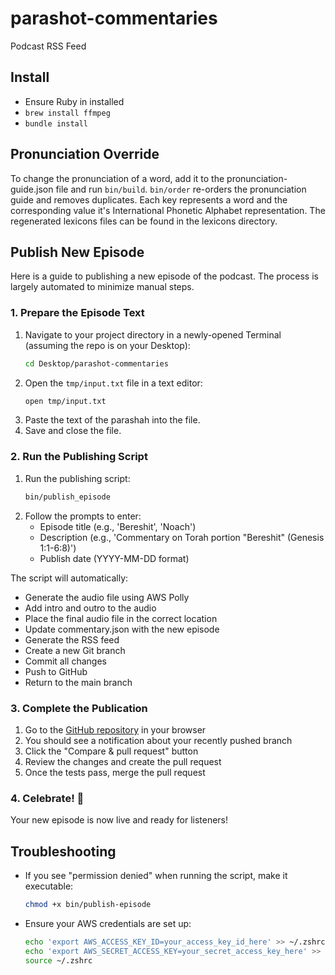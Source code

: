 # parashot-commentaries
Podcast RSS Feed

## Install
* Ensure Ruby in installed
* `brew install ffmpeg`
* `bundle install`

## Pronunciation Override
To change the pronunciation of a word, add it to the pronunciation-guide.json file and run `bin/build`.
`bin/order` re-orders the pronunciation guide and removes duplicates.
Each key represents a word and the corresponding value it's International Phonetic Alphabet representation.
The regenerated lexicons files can be found in the lexicons directory.

## Publish New Episode

Here is a guide to publishing a new episode of the podcast. The process is largely automated to minimize manual steps.

### 1. Prepare the Episode Text
1. Navigate to your project directory in a newly-opened Terminal (assuming the repo is on your Desktop):
   ```bash
   cd Desktop/parashot-commentaries
   ```
1. Open the `tmp/input.txt` file in a text editor:
   ```bash
   open tmp/input.txt
   ```
1. Paste the text of the parashah into the file.
1. Save and close the file.

### 2. Run the Publishing Script
1. Run the publishing script:
   ```bash
   bin/publish_episode
   ```
1. Follow the prompts to enter:
   - Episode title (e.g., 'Bereshit', 'Noach')
   - Description (e.g., 'Commentary on Torah portion "Bereshit" (Genesis 1:1-6:8)')
   - Publish date (YYYY-MM-DD format)

The script will automatically:
- Generate the audio file using AWS Polly
- Add intro and outro to the audio
- Place the final audio file in the correct location
- Update commentary.json with the new episode
- Generate the RSS feed
- Create a new Git branch
- Commit all changes
- Push to GitHub
- Return to the main branch

### 3. Complete the Publication
1. Go to the [GitHub repository](https://github.com/jaysonvirissimo/parashot-commentaries) in your browser
2. You should see a notification about your recently pushed branch
3. Click the "Compare & pull request" button
4. Review the changes and create the pull request
5. Once the tests pass, merge the pull request

### 4. Celebrate! 🎉
Your new episode is now live and ready for listeners!

## Troubleshooting
- If you see "permission denied" when running the script, make it executable:
  ```bash
  chmod +x bin/publish-episode
  ```
- Ensure your AWS credentials are set up:
  ```bash
  echo 'export AWS_ACCESS_KEY_ID=your_access_key_id_here' >> ~/.zshrc
  echo 'export AWS_SECRET_ACCESS_KEY=your_secret_access_key_here' >> ~/.zshrc
  source ~/.zshrc
  ```
